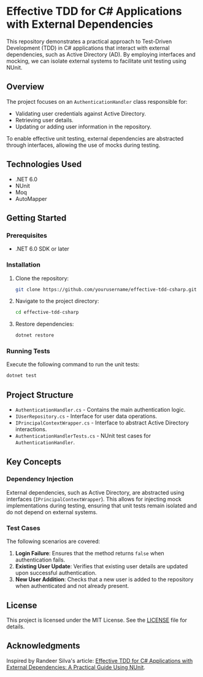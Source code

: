 
# Effective TDD for C# Applications with External Dependencies

This repository demonstrates a practical approach to Test-Driven Development (TDD) in C# applications that interact with external dependencies, such as Active Directory (AD).
By employing interfaces and mocking, we can isolate external systems to facilitate unit testing using NUnit.

## Overview

The project focuses on an `AuthenticationHandler` class responsible for:

- Validating user credentials against Active Directory.
- Retrieving user details.
- Updating or adding user information in the repository.

To enable effective unit testing, external dependencies are abstracted through interfaces, allowing the use of mocks during testing.

## Technologies Used

- .NET 6.0
- NUnit
- Moq
- AutoMapper

## Getting Started

### Prerequisites

- .NET 6.0 SDK or later

### Installation

1. Clone the repository:

   ```bash
   git clone https://github.com/yourusername/effective-tdd-csharp.git
   ```

2. Navigate to the project directory:

   ```bash
   cd effective-tdd-csharp
   ```

3. Restore dependencies:

   ```bash
   dotnet restore
   ```

### Running Tests

Execute the following command to run the unit tests:

```bash
dotnet test
```

## Project Structure

- `AuthenticationHandler.cs` - Contains the main authentication logic.
- `IUserRepository.cs` - Interface for user data operations.
- `IPrincipalContextWrapper.cs` - Interface to abstract Active Directory interactions.
- `AuthenticationHandlerTests.cs` - NUnit test cases for `AuthenticationHandler`.

## Key Concepts

### Dependency Injection

External dependencies, such as Active Directory, are abstracted using interfaces (`IPrincipalContextWrapper`). This allows for injecting mock implementations during testing, ensuring that unit tests remain isolated and do not depend on external systems.

### Test Cases

The following scenarios are covered:

1. **Login Failure**: Ensures that the method returns `false` when authentication fails.
2. **Existing User Update**: Verifies that existing user details are updated upon successful authentication.
3. **New User Addition**: Checks that a new user is added to the repository when authenticated and not already present.

## License

This project is licensed under the MIT License. See the [LICENSE](LICENSE) file for details.

## Acknowledgments

Inspired by Randeer Silva's article: [Effective TDD for C# Applications with External Dependencies: A Practical Guide Using NUnit](https://medium.com/@randeersilva/effective-tdd-for-c-applications-with-external-dependencies-a-practical-guide-using-nunit-cd0765267dc2).
